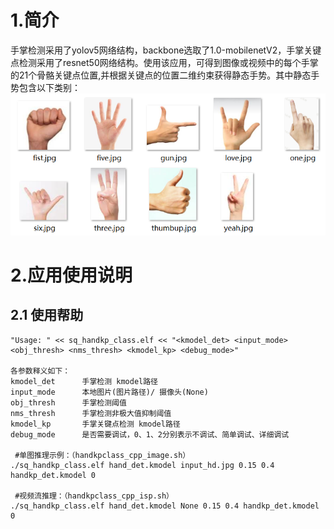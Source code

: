 # 1.简介

手掌检测采用了yolov5网络结构，backbone选取了1.0-mobilenetV2，手掌关键点检测采用了resnet50网络结构。使用该应用，可得到图像或视频中的每个手掌的21个骨骼关键点位置,并根据关键点的位置二维约束获得静态手势。其中静态手势包含以下类别：
![img.png](img.png)

# 2.应用使用说明

## 2.1 使用帮助

```
"Usage: " << sq_handkp_class.elf << "<kmodel_det> <input_mode> <obj_thresh> <nms_thresh> <kmodel_kp> <debug_mode>"

各参数释义如下：
kmodel_det      手掌检测 kmodel路径
input_mode      本地图片(图片路径)/ 摄像头(None) 
obj_thresh      手掌检测阈值
nms_thresh      手掌检测非极大值抑制阈值
kmodel_kp       手掌关键点检测 kmodel路径
debug_mode      是否需要调试，0、1、2分别表示不调试、简单调试、详细调试
 
 #单图推理示例：（handkpclass_cpp_image.sh）
./sq_handkp_class.elf hand_det.kmodel input_hd.jpg 0.15 0.4 handkp_det.kmodel 0

 #视频流推理：（handkpclass_cpp_isp.sh）
./sq_handkp_class.elf hand_det.kmodel None 0.15 0.4 handkp_det.kmodel 0
```



